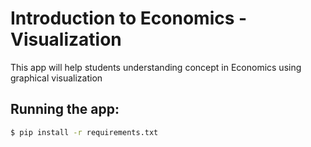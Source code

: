 # Introduction to Economics - Visualization

This app will help students understanding concept in Economics using graphical visualization


## Running the app:

```bash
$ pip install -r requirements.txt
```



